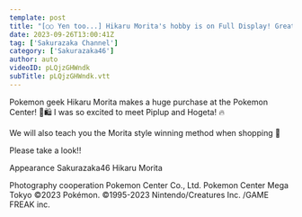 ```yaml
---
template: post
title: "[○○ Yen too...] Hikaru Morita's hobby is on Full Display! Great Buy at Pokemon Center! [Morita style winning method]"
date: 2023-09-26T13:00:41Z
tag: ['Sakurazaka Channel']
category: ['Sakurazaka46']
author: auto 
videoID: pLQjzGHWndk
subTitle: pLQjzGHWndk.vtt
---
```

Pokemon geek Hikaru Morita makes a huge purchase at the Pokemon Center! 🛒🛍️ I was so excited to meet Piplup and Hogeta! 🔥

We will also teach you the Morita style winning method when shopping 🌱

Please take a look!! ️

Appearance
Sakurazaka46 Hikaru Morita

Photography cooperation
Pokemon Center Co., Ltd. Pokemon Center Mega Tokyo
©2023 Pokémon. ©1995-2023 Nintendo/Creatures Inc. /GAME FREAK inc.
